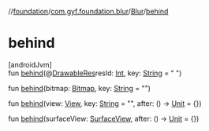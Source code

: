 //[foundation](../../../index.md)/[com.gyf.foundation.blur](../index.md)/[Blur](index.md)/[behind](behind.md)

# behind

[androidJvm]\
fun [behind](behind.md)(@[DrawableRes](https://developer.android.com/reference/kotlin/androidx/annotation/DrawableRes.html)resId: [Int](https://kotlinlang.org/api/core/kotlin-stdlib/kotlin/-int/index.html), key: [String](https://kotlinlang.org/api/core/kotlin-stdlib/kotlin/-string/index.html) = &quot; &quot;)

fun [behind](behind.md)(bitmap: [Bitmap](https://developer.android.com/reference/kotlin/android/graphics/Bitmap.html), key: [String](https://kotlinlang.org/api/core/kotlin-stdlib/kotlin/-string/index.html) = &quot;&quot;)

fun [behind](behind.md)(view: [View](https://developer.android.com/reference/kotlin/android/view/View.html), key: [String](https://kotlinlang.org/api/core/kotlin-stdlib/kotlin/-string/index.html) = &quot;&quot;, after: () -&gt; [Unit](https://kotlinlang.org/api/core/kotlin-stdlib/kotlin/-unit/index.html) = {})

fun [behind](behind.md)(surfaceView: [SurfaceView](https://developer.android.com/reference/kotlin/android/view/SurfaceView.html), after: () -&gt; [Unit](https://kotlinlang.org/api/core/kotlin-stdlib/kotlin/-unit/index.html) = {})